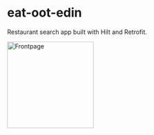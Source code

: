 # eat-oot-edin

Restaurant search app built with Hilt and Retrofit.

<img src="https://i.imgur.com/8FWo6Ks.gif" width="200" title="Frontpage">
